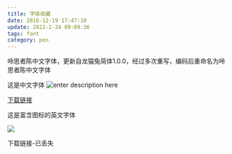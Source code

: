 ```yaml
---
title: 字体收藏
date: 2016-12-19 17:47:10
update: 2022-2-24 09:09:36
tags: font
category: pen
---
```

呤思者陈中文字体，更新自龙猫兔简体1.0.0，经过多次重写，编码后重命名为呤思者陈中文字体

这是中文字体
![enter description here][1]
<!-- more -->

[下载链接](https://totoro.ink/to/totoro625.ttf)
<!-- more -->

这是富含图标的英文字体

![](https://img.totoro.pub/blog/font01.png)

下载链接-已丢失


[1]: https://img.totoro.pub/blog/font02.png